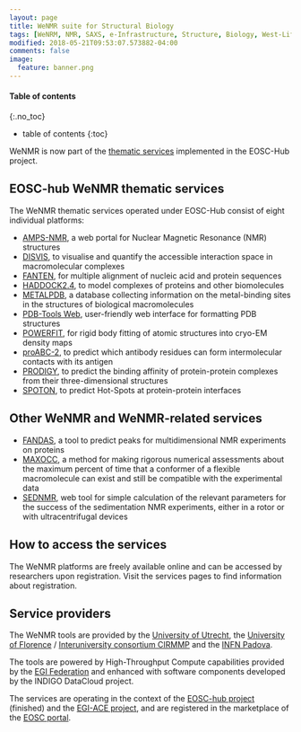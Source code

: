 ```yaml
---
layout: page
title: WeNMR suite for Structural Biology
tags: [WeNRM, NMR, SAXS, e-Infrastructure, Structure, Biology, West-Life, EU, EGI, Grid, EOSC]
modified: 2018-05-21T09:53:07.573882-04:00
comments: false
image:
  feature: banner.png
---
```


#### Table of contents
{:.no_toc}
* table of contents
{:toc}


WeNMR is now part of the <a href="https://www.eosc-hub.eu/catalogue/WeNMR%20suite%20for%20Structural%20Biology" target="_blank">thematic services</a> implemented in the EOSC-Hub project.

## EOSC-hub WeNMR thematic services

The WeNMR thematic services operated under EOSC-Hub consist of eight individual platforms:

* <a href="https://py-enmr.cerm.unifi.it/access/index" target="_blank">AMPS-NMR</a>, a web portal for Nuclear Magnetic Resonance (NMR) structures
* <a href="https://wenmr.science.uu.nl/disvis" target="_blank">DISVIS</a>, to visualise and quantify the accessible interaction space in macromolecular complexes
* <a href="http://abs.cerm.unifi.it:8080/" target="_blank">FANTEN</a>, for multiple alignment of nucleic acid and protein sequences
* <a href="https://wenmr.science.uu.nl/haddock2.4/" target="_blank">HADDOCK2.4</a>, to model complexes of proteins and other biomolecules
* <a href="https://metalpdb.cerm.unifi.it/" target="_blank">METALPDB</a>, a database collecting information on the metal-binding sites in the structures of biological macromolecules
* <a href="https://wenmr.science.uu.nl/pdbtools/" target="_blank">PDB-Tools Web</a>, user-friendly web interface for formatting PDB structures
* <a href="https://alcazar.science.uu.nl/enmr/services/POWERFIT" target="_blank">POWERFIT</a>, for rigid body fitting of atomic structures into cryo-EM density maps
* <a href="https://wenmr.science.uu.nl/proabc2/" target="_blank">proABC-2</a>, to predict which antibody residues can form intermolecular contacts with its antigen
* <a href="https://wenmr.science.uu.nl/prodigy/" target="_blank">PRODIGY</a>, to predict the binding affinity of protein-protein complexes from their three-dimensional structures
* <a href="https://alcazar.science.uu.nl/services/SPOTON" target="_blank">SPOTON</a>, to predict Hot-Spots at protein-protein interfaces


## Other WeNMR and WeNMR-related services


<!-- * <a href="https://https://github.com/haddocking/3D-DART-server" target="_blank">3D-DART</a>, DNA structure modelling tools -->
* <a href="https://rascar.science.uu.nl/fandas" target="_blank">FANDAS</a>, a tool to predict peaks for multidimensional NMR experiments on proteins
* <a href="https://py-enmr.cerm.unifi.it/access/index/maxocc" target="_blank">MAXOCC</a>, a method for making rigorous numerical assessments about the maximum percent of time that a conformer of a flexible macromolecule can exist and still be compatible with the experimental data 
* <a href="https://py-enmr.cerm.unifi.it/access/index/sednmr" target="_blank">SEDNMR</a>, web tool for simple calculation of the relevant parameters for the success of the sedimentation NMR experiments, either in a rotor or with ultracentrifugal devices

## How to access the services

The WeNMR platforms are freely available online and can be accessed by researchers upon registration. Visit the services pages to find information about registration.

## Service providers

The WeNMR tools are provided by the <a href="https://www.uu.nl/" target="_blank">University of Utrecht</a>, the <a href="https://www.unifi.it/changelang-eng.html" target="_blank">University of Florence</a> / <a href="https://www.cerm.unifi.it" target="_blank">Interuniversity consortium CIRMMP</a> and the <a href="https://home.infn.it/en/" target="_blank">INFN Padova</a>.

The tools are powered by High-Throughput Compute capabilities provided by the <a href="https://www.egi.eu" target="_blank">EGI Federation</a> and enhanced with software components developed by the INDIGO DataCloud project.

The services are operating in the context of the <a href="https://www.eosc-hub.eu" target="_blank">EOSC-hub project</a> (finished) and the <a href="https://www.egi.eu/projects/egi-ace/" target="_blank">EGI-ACE project</a>, and are registered in the marketplace of the [EOSC portal](https://marketplace.eosc-portal.eu).
